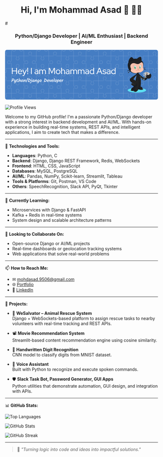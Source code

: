 <p align="center">
  <h1 align="center">Hi, I'm Mohammad Asad 👋 👨‍💻</h1>
  #<h3 align="center">Python/Django Developer | AI/ML Enthusiast | Backend Engineer</h3>
<p align="center">
  <img src="./header.png" alt="Mohammad Asad - Python Developer, Backend Engineer & AI/ML Enthusiast" />
</p>
  <p>
    <img src="https://komarev.com/ghpvc/?username=mohdasad05&style=flat-square&color=blue" alt="Profile Views" />
  </p>
</p>

Welcome to my GitHub profile! I'm a passionate Python/Django developer with a strong interest in backend development and AI/ML. With hands-on experience in building real-time systems, REST APIs, and intelligent applications, I aim to create tech that makes a difference.

---

🔧 **Technologies and Tools:**

- **Languages**: Python, C  
- **Backend**: Django, Django REST Framework, Redis, WebSockets  
- **Frontend**: HTML, CSS, JavaScript  
- **Databases**: MySQL, PostgreSQL  
- **AI/ML**: Pandas, NumPy, Scikit-learn, Streamlit, Tableau  
- **Tools & Platforms**: Git, Postman, VS Code  
- **Others**: SpeechRecognition, Slack API, PyQt, Tkinter

---

🌱 **Currently Learning:**

- Microservices with Django & FastAPI  
- Kafka + Redis in real-time systems  
- System design and scalable architecture patterns

---

👯 **Looking to Collaborate On:**

- Open-source Django or AI/ML projects  
- Real-time dashboards or geolocation tracking systems  
- Web applications that solve real-world problems

---

📫 **How to Reach Me:**

- ✉ [mohdasad.9506@gmail.com](mailto:mohdasad.9506@gmail.com)  
- 🌐 [Portfolio](https://mohdasad05.github.io/my-portfolio/)  
- 💼 [LinkedIn](https://www.linkedin.com/in/mohammad-asad-631647277)

---

🚀 **Projects:**

- 🎯 **WeSalvator – Animal Rescue System**  
  Django + WebSockets-based platform to assign rescue tasks to nearby volunteers with real-time tracking and REST APIs.

- 📽️ **Movie Recommendation System**  
  Streamlit-based content recommendation engine using cosine similarity.

- 🔢 **Handwritten Digit Recognition**  
  CNN model to classify digits from MNIST dataset.

- 🧠 **Voice Assistant**  
  Built with Python to recognize and execute spoken commands.

- 🛡️ **Slack Task Bot, Password Generator, GUI Apps**  
  Python utilities that demonstrate automation, GUI design, and integration with APIs.

---

📊 **GitHub Stats:**

<p>
  <img src="https://github-readme-stats.vercel.app/api/top-langs/?username=mohdasad05&layout=compact&theme=radical" alt="Top Languages" />
</p>
<p>
  <img src="https://github-readme-stats.vercel.app/api?username=mohdasad05&show_icons=true&theme=radical" alt="GitHub Stats" />
</p>
  <img src="https://github-readme-streak-stats.herokuapp.com/?user=mohdasad05&theme=radical" alt="GitHub Streak" />
</p>

---

> 🧩 *"Turning logic into code and ideas into impactful solutions."*
